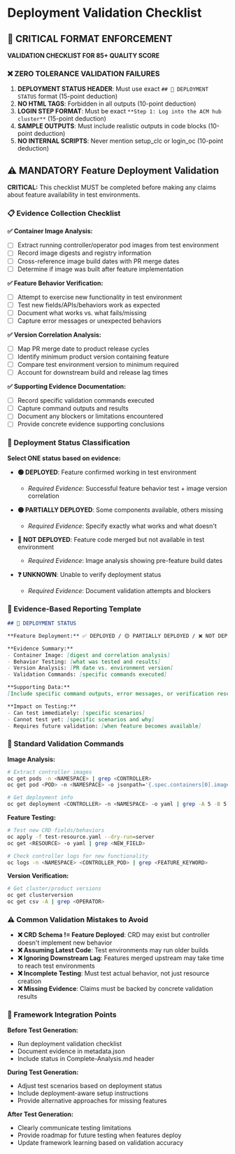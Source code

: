 # Deployment Validation Checklist

## 🚨 CRITICAL FORMAT ENFORCEMENT

**VALIDATION CHECKLIST FOR 85+ QUALITY SCORE**

### ❌ ZERO TOLERANCE VALIDATION FAILURES
1. **DEPLOYMENT STATUS HEADER**: Must use exact `## 🚨 DEPLOYMENT STATUS` format (15-point deduction)
2. **NO HTML TAGS**: Forbidden in all outputs (10-point deduction)
3. **LOGIN STEP FORMAT**: Must be exact `**Step 1: Log into the ACM hub cluster**` (15-point deduction)
4. **SAMPLE OUTPUTS**: Must include realistic outputs in code blocks (10-point deduction)
5. **NO INTERNAL SCRIPTS**: Never mention setup_clc or login_oc (10-point deduction)

## ⚠️ MANDATORY Feature Deployment Validation

**CRITICAL:** This checklist MUST be completed before making any claims about feature availability in test environments.

### 📋 Evidence Collection Checklist

**✅ Container Image Analysis:**
- [ ] Extract running controller/operator pod images from test environment
- [ ] Record image digests and registry information  
- [ ] Cross-reference image build dates with PR merge dates
- [ ] Determine if image was built after feature implementation

**✅ Feature Behavior Verification:**
- [ ] Attempt to exercise new functionality in test environment
- [ ] Test new fields/APIs/behaviors work as expected
- [ ] Document what works vs. what fails/missing
- [ ] Capture error messages or unexpected behaviors

**✅ Version Correlation Analysis:**
- [ ] Map PR merge date to product release cycles
- [ ] Identify minimum product version containing feature
- [ ] Compare test environment version to minimum required
- [ ] Account for downstream build and release lag times

**✅ Supporting Evidence Documentation:**
- [ ] Record specific validation commands executed
- [ ] Capture command outputs and results
- [ ] Document any blockers or limitations encountered
- [ ] Provide concrete evidence supporting conclusions

### 🎯 Deployment Status Classification

**Select ONE status based on evidence:**

- **🟢 DEPLOYED**: Feature confirmed working in test environment
  - *Required Evidence*: Successful feature behavior test + image version correlation

- **🟡 PARTIALLY DEPLOYED**: Some components available, others missing
  - *Required Evidence*: Specify exactly what works and what doesn't

- **🔴 NOT DEPLOYED**: Feature code merged but not available in test environment  
  - *Required Evidence*: Image analysis showing pre-feature build dates

- **❓ UNKNOWN**: Unable to verify deployment status
  - *Required Evidence*: Document validation attempts and blockers

### 📝 Evidence-Based Reporting Template

```markdown
## 🚨 DEPLOYMENT STATUS

**Feature Deployment:** ✅ DEPLOYED / 🟡 PARTIALLY DEPLOYED / ❌ NOT DEPLOYED

**Evidence Summary:**
- Container Image: [digest and correlation analysis]
- Behavior Testing: [what was tested and results]
- Version Analysis: [PR date vs. environment version]
- Validation Commands: [specific commands executed]

**Supporting Data:**
[Include specific command outputs, error messages, or verification results]

**Impact on Testing:**
- Can test immediately: [specific scenarios]
- Cannot test yet: [specific scenarios and why]
- Requires future validation: [when feature becomes available]
```

### 🔧 Standard Validation Commands

**Image Analysis:**
```bash
# Extract controller images
oc get pods -n <NAMESPACE> | grep <CONTROLLER>
oc get pod <POD> -n <NAMESPACE> -o jsonpath='{.spec.containers[0].image}'

# Get deployment info
oc get deployment <CONTROLLER> -n <NAMESPACE> -o yaml | grep -A 5 -B 5 image:
```

**Feature Testing:**
```bash
# Test new CRD fields/behaviors
oc apply -f test-resource.yaml --dry-run=server
oc get <RESOURCE> -o yaml | grep <NEW_FIELD>

# Check controller logs for new functionality
oc logs -n <NAMESPACE> <CONTROLLER_POD> | grep <FEATURE_KEYWORD>
```

**Version Verification:**
```bash
# Get cluster/product versions
oc get clusterversion
oc get csv -A | grep <OPERATOR>
```

### ⚠️ Common Validation Mistakes to Avoid

- **❌ CRD Schema != Feature Deployed**: CRD may exist but controller doesn't implement new behavior
- **❌ Assuming Latest Code**: Test environments may run older builds
- **❌ Ignoring Downstream Lag**: Features merged upstream may take time to reach test environments
- **❌ Incomplete Testing**: Must test actual behavior, not just resource creation
- **❌ Missing Evidence**: Claims must be backed by concrete validation results

### 🎯 Framework Integration Points

**Before Test Generation:**
- Run deployment validation checklist
- Document evidence in metadata.json
- Include status in Complete-Analysis.md header

**During Test Generation:**
- Adjust test scenarios based on deployment status
- Include deployment-aware setup instructions  
- Provide alternative approaches for missing features

**After Test Generation:**
- Clearly communicate testing limitations
- Provide roadmap for future testing when features deploy
- Update framework learning based on validation accuracy